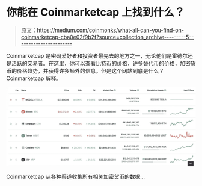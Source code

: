 # 你能在 Coinmarketcap 上找到什么？

> 原文：<https://medium.com/coinmonks/what-all-can-you-find-on-coinmarketcap-cba0e02f9b2f?source=collection_archive---------5----------------------->

Coinmarketcap 是密码爱好者和投资者最先去的地方之一，无论他们是霍德尔还是活跃的交易者。在这里，你可以查看比特币的价格，许多替代币的价格，加密货币的价格趋势，并获得许多额外的信息。但是这个网站到底是什么？Coinmarketcap 解释。

![](img/88a9e56f2d69d229de5bef37a7e8fdf7.png)

Coinmarketcap 从各种渠道收集所有相关加密货币的数据…